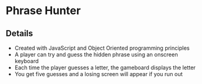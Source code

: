 # Phrase Hunter

## Details

* Created with JavaScript and Object Oriented programming principles
* A player can try and guess the hidden phrase using an onscreen keyboard
* Each time the player guesses a letter, the gameboard displays the letter
* You get five guesses and a losing screen will appear if you run out